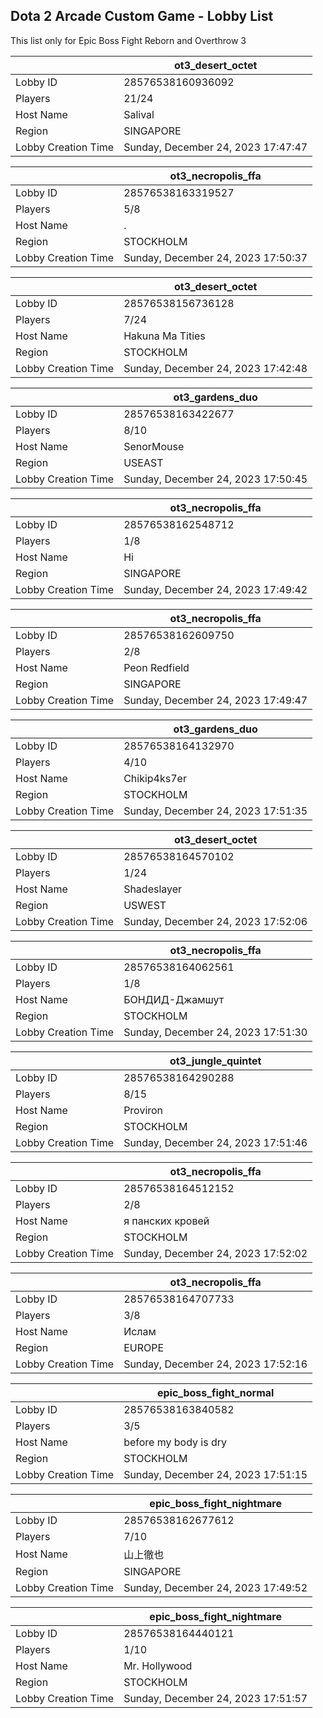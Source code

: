 ## Dota 2 Arcade Custom Game - Lobby List

This list only for Epic Boss Fight Reborn and Overthrow 3

|  | ot3_desert_octet |
| ------ | ------ |
| Lobby ID | 28576538160936092 |
| Players | 21/24 |
| Host Name | Salival |
| Region | SINGAPORE |
| Lobby Creation Time | Sunday, December 24, 2023 17:47:47 |


|  | ot3_necropolis_ffa |
| ------ | ------ |
| Lobby ID | 28576538163319527 |
| Players | 5/8 |
| Host Name | . |
| Region | STOCKHOLM |
| Lobby Creation Time | Sunday, December 24, 2023 17:50:37 |


|  | ot3_desert_octet |
| ------ | ------ |
| Lobby ID | 28576538156736128 |
| Players | 7/24 |
| Host Name | Hakuna Ma Tities |
| Region | STOCKHOLM |
| Lobby Creation Time | Sunday, December 24, 2023 17:42:48 |


|  | ot3_gardens_duo |
| ------ | ------ |
| Lobby ID | 28576538163422677 |
| Players | 8/10 |
| Host Name | SenorMouse |
| Region | USEAST |
| Lobby Creation Time | Sunday, December 24, 2023 17:50:45 |


|  | ot3_necropolis_ffa |
| ------ | ------ |
| Lobby ID | 28576538162548712 |
| Players | 1/8 |
| Host Name | Hi |
| Region | SINGAPORE |
| Lobby Creation Time | Sunday, December 24, 2023 17:49:42 |


|  | ot3_necropolis_ffa |
| ------ | ------ |
| Lobby ID | 28576538162609750 |
| Players | 2/8 |
| Host Name | Peon Redfield |
| Region | SINGAPORE |
| Lobby Creation Time | Sunday, December 24, 2023 17:49:47 |


|  | ot3_gardens_duo |
| ------ | ------ |
| Lobby ID | 28576538164132970 |
| Players | 4/10 |
| Host Name | Chikip4ks7er |
| Region | STOCKHOLM |
| Lobby Creation Time | Sunday, December 24, 2023 17:51:35 |


|  | ot3_desert_octet |
| ------ | ------ |
| Lobby ID | 28576538164570102 |
| Players | 1/24 |
| Host Name | Shadeslayer |
| Region | USWEST |
| Lobby Creation Time | Sunday, December 24, 2023 17:52:06 |


|  | ot3_necropolis_ffa |
| ------ | ------ |
| Lobby ID | 28576538164062561 |
| Players | 1/8 |
| Host Name | БОНДИД-Джамшут |
| Region | STOCKHOLM |
| Lobby Creation Time | Sunday, December 24, 2023 17:51:30 |


|  | ot3_jungle_quintet |
| ------ | ------ |
| Lobby ID | 28576538164290288 |
| Players | 8/15 |
| Host Name | Proviron |
| Region | STOCKHOLM |
| Lobby Creation Time | Sunday, December 24, 2023 17:51:46 |


|  | ot3_necropolis_ffa |
| ------ | ------ |
| Lobby ID | 28576538164512152 |
| Players | 2/8 |
| Host Name | я панских кровей |
| Region | STOCKHOLM |
| Lobby Creation Time | Sunday, December 24, 2023 17:52:02 |


|  | ot3_necropolis_ffa |
| ------ | ------ |
| Lobby ID | 28576538164707733 |
| Players | 3/8 |
| Host Name | Ислам |
| Region | EUROPE |
| Lobby Creation Time | Sunday, December 24, 2023 17:52:16 |


|  | epic_boss_fight_normal |
| ------ | ------ |
| Lobby ID | 28576538163840582 |
| Players | 3/5 |
| Host Name | before my body is dry |
| Region | STOCKHOLM |
| Lobby Creation Time | Sunday, December 24, 2023 17:51:15 |


|  | epic_boss_fight_nightmare |
| ------ | ------ |
| Lobby ID | 28576538162677612 |
| Players | 7/10 |
| Host Name | 山上徹也 |
| Region | SINGAPORE |
| Lobby Creation Time | Sunday, December 24, 2023 17:49:52 |


|  | epic_boss_fight_nightmare |
| ------ | ------ |
| Lobby ID | 28576538164440121 |
| Players | 1/10 |
| Host Name | Mr. Hollywood |
| Region | STOCKHOLM |
| Lobby Creation Time | Sunday, December 24, 2023 17:51:57 |


